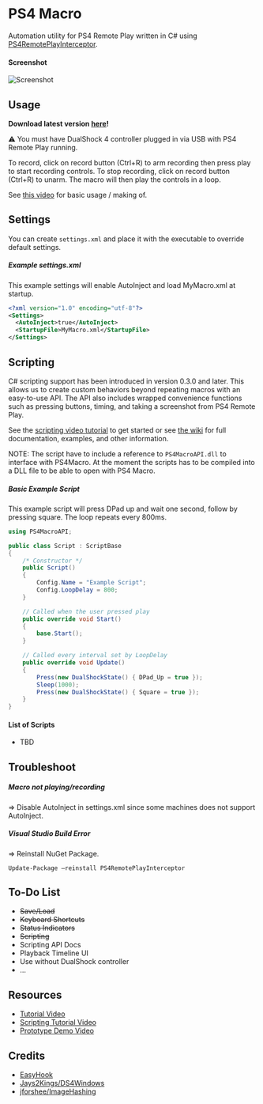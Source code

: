 ﻿# PS4 Macro

Automation utility for PS4 Remote Play written in C# using [PS4RemotePlayInterceptor](https://github.com/komefai/PS4RemotePlayInterceptor).

#### Screenshot

![Screenshot](https://raw.githubusercontent.com/komefai/PS4Macro/master/_resources/Screenshot_0_3_0.png)

## Usage

**Download latest version [here](https://github.com/komefai/PS4Macro/releases)!**

⚠️ You must have DualShock 4 controller plugged in via USB with PS4 Remote Play running. 

To record, click on record button (Ctrl+R) to arm recording then press play to start recording controls. To stop recording, click on record button (Ctrl+R) to unarm. The macro will then play the controls in a loop.

See [this video](https://youtu.be/txI9AOEAk58) for basic usage / making of.

## Settings

You can create `settings.xml` and place it with the executable to override default settings.

##### Example settings.xml

This example settings will enable AutoInject and load MyMacro.xml at startup.

```xml
<?xml version="1.0" encoding="utf-8"?>
<Settings>
  <AutoInject>true</AutoInject>
  <StartupFile>MyMacro.xml</StartupFile>
</Settings>
```

## Scripting

C# scripting support has been introduced in version 0.3.0 and later. This allows us to create custom behaviors beyond repeating macros with an easy-to-use API. The API also includes wrapped convenience functions such as pressing buttons, timing, and taking a screenshot from PS4 Remote Play. 

See the [scripting video tutorial](https://youtu.be/daCb97rbimA) to get started or see [the wiki](https://github.com/komefai/PS4Macro/wiki) for full documentation, examples, and other information.

NOTE: The script have to include a reference to `PS4MacroAPI.dll` to interface with PS4Macro. At the moment the scripts has to be compiled into a DLL file to be able to open with PS4 Macro.

##### Basic Example Script

This example script will press DPad up and wait one second, follow by pressing square. The loop repeats every 800ms.

```csharp
using PS4MacroAPI;

public class Script : ScriptBase
{
    /* Constructor */
    public Script()
    {
        Config.Name = "Example Script";
        Config.LoopDelay = 800;
    }

    // Called when the user pressed play
    public override void Start()
    {
        base.Start();
    }

    // Called every interval set by LoopDelay
    public override void Update()
    {
        Press(new DualShockState() { DPad_Up = true });
        Sleep(1000);
        Press(new DualShockState() { Square = true });
    }
}
```

#### List of Scripts

- TBD

## Troubleshoot

##### Macro not playing/recording

=> Disable AutoInject in settings.xml since some machines does not support AutoInject.

##### Visual Studio Build Error

=> Reinstall NuGet Package.

```
Update-Package –reinstall PS4RemotePlayInterceptor
```

## To-Do List

- ~~Save/Load~~
- ~~Keyboard Shortcuts~~
- ~~Status Indicators~~
- ~~Scripting~~
- Scripting API Docs
- Playback Timeline UI
- Use without DualShock controller
- ...

## Resources

- [Tutorial Video](https://youtu.be/txI9AOEAk58)
- [Scripting Tutorial Video](https://youtu.be/daCb97rbimA)
- [Prototype Demo Video](https://youtu.be/QjTZsPR-BcI)

## Credits

- [EasyHook](https://easyhook.github.io/)
- [Jays2Kings/DS4Windows](https://github.com/Jays2Kings/DS4Windows)
- [jforshee/ImageHashing](https://github.com/jforshee/ImageHashing)
